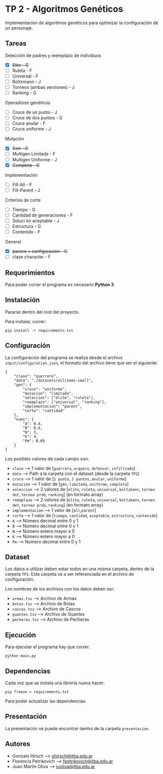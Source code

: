 # TP 2 - Algoritmos Genéticos

Implementacion de algoritmos genéticos para optimizar la configuración de un personaje.

## Tareas

Selección de padres y reemplazo de individuos
- [x] ~~Elite - G~~
- [ ] Ruleta - F
- [ ] Universal - F
- [ ] Boltzmann - J
- [ ] Torneos (ambas versiones) - J
- [ ] Ranking - G

Operadores genéticos
- [ ] Cruce de un punto - J
- [ ] Cruce de dos puntos - G
- [ ] Cruce anular - F
- [ ] Cruce uniforme - J

Mutación
- [x] ~~Gen - G~~
- [ ] Multigen Limitada - F
- [ ] Multigen Uniforme - J
- [x] ~~Completa - G~~

Implementación
- [ ] Fill-All - F
- [ ] Fill-Parent - J

Criterios de corte
- [ ] Tiempo - G
- [ ] Cantidad de generaciones - F
- [ ] Soluci ́on aceptable - J
- [ ] Estructura - G
- [ ] Contenido - F

General
- [x] ~~parseo + configuracion - G~~
- [ ] clase character - F

## Requerimientos

Para poder correr el programa es necesario **Python 3**

## Instalación

Pararse dentro del root del proyecto.

Para instalar, correr:
```
pip install -r requirements.txt
```

## Configuración

La configuración del programa se realiza desde el archivo `input/configuration.json`, el formato del archivo tiene que ser el siguiente:
```
{
    "clase": "guerrero",
    "data": "./datasets/allitems-small",
    "gen": {
        "cruce": "uniforme",
        "mutacion": "limitada",
        "seleccion": ["elite", "ruleta"],
        "reemplazo": ["universal", "ranking"],
        "implementacion": "parent",
        "corte": "cantidad"
    },
    "nums": {
        "A": 0.4,
        "B": 0.6,
        "N": 3,
        "K": 4,
        "Pm": 0.05
    }
}
```

Los posibles valores de cada campo son:
* `clase` --> 1 valor de [`guerrero`, `arquero`, `defensor`, `infiltrado`]
* `data` --> Path a la carpeta con el dataset (desde la carpeta `TP2`)
* `cruce` --> 1 valor de [`1 punto`, `2 puntos`, `anular`, `uniforme`]
* `mutacion` --> 1 valor de [`gen`, `limitada`, `uniforme`, `completa`]
* `seleccion` --> 2 valores de [`elite`, `ruleta`, `universal`, `boltzmann`, `torneo det`, `torneo prob`, `ranking`] (en formato array)
* `reemplazo` --> 2 valores de [`elite`, `ruleta`, `universal`, `boltzmann`, `torneo det`, `torneo prob`, `ranking`] (en formato array)
* `implementacion` --> 1 valor de [`all`,`parent`]
* `corte` --> 1 valor de [`tiempo`, `cantidad`, `aceptable`, `estructura`, `contenido`]
* `A` --> Número decimal entre 0 y 1
* `B` --> Número decimal entre 0 y 1
* `N` --> Número entero mayor a 0
* `K` --> Número entero mayor a 0
* `Pm` --> Número decimal entre 0 y 1

## Dataset

Los datos a utilizar deben estar todos en una misma carpeta, dentro de la carpeta `TP2`. Esta carpeta va a ser referenciada en el archivo de configuración. 

Los nombres de los archivos con los datos deben ser:
* `armas.tsv` --> Archivo de Armas
* `botas.tsv` --> Archivo de Botas
* `cascos.tsv` --> Archivo de Cascos
* `guantes.tsv` --> Archivo de Guantes
* `pecheras.tsv` --> Archivo de Pecheras

## Ejecución

Para ejecutar el programa hay que correr:
```
python main.py
```

## Dependencias

Cada vez que se instala una librería nueva hacer:
```
pip freeze > requirements.txt
```

Para poder actualizar las dependencias.

## Presentación

La presentación se puede encontrar dentro de la carpeta `presentacion`.

## Autores

* Gonzalo Hirsch --> ghirsch@itba.edu.ar
* Florencia Petrikovich --> fpetrikovich@itba.edu.ar
* Juan Martin Oliva --> juoliva@itba.edu.ar
